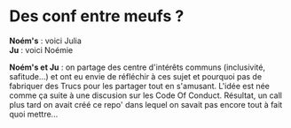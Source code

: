 # Des conf entre meufs ?

**Noém's** : voici Julia  
**Ju** : voici Noémie 

**Noém's et Ju** : on partage des centre d'intérêts communs (inclusivité, safitude...) et ont eu envie de réfléchir à ces sujet et pourquoi pas de fabriquer des Trucs pour les partager tout en s'amusant. L'idée est née comme ça suite à une discusion sur les Code Of Conduct. 
Résultat, un call plus tard on avait créé ce repo' dans lequel on savait pas encore tout à fait quoi mettre...


